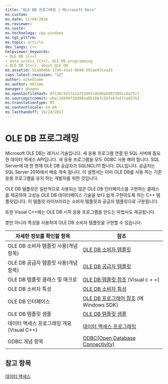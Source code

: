 ```yaml
---
title: "OLE DB 프로그래밍 | Microsoft Docs"
ms.custom: 
ms.date: 11/04/2016
ms.reviewer: 
ms.suite: 
ms.technology: cpp-windows
ms.tgt_pltfrm: 
ms.topic: article
dev_langs: C++
helpviewer_keywords:
- OLE DB [C++]
- data access [C++], OLE DB programming
- OLE DB [C++], about OLE DB
ms.assetid: 52a80d66-17a9-43a1-9b90-392ae43cea2b
caps.latest.revision: "12"
author: mikeblome
ms.author: mblome
manager: ghogen
ms.openlocfilehash: 0f130c5d17a1a753d97cded0ab987305cc6a75c7
ms.sourcegitcommit: ebec1d449f2bd98aa851667c2bfeb7e27ce657b2
ms.translationtype: MT
ms.contentlocale: ko-KR
ms.lasthandoff: 10/24/2017
---
```

# <a name="ole-db-programming"></a>OLE DB 프로그래밍
Microsoft OLE DB는 레거시 기술입니다. 새 응용 프로그램 연결 된 SQL 서버에 필요한 데이터 액세스 API입니다. 새 응용 프로그램을 모두 ODBC 사용 해야 합니다. SQL Server에 대 한 현재 OLE DB 공급자가 SQLNCLI11 합니다. DLL입니다. 공급자는 SQL Server 2016에서 배송 계속 됩니다. 이 설명서는 이미 OLE DB를 사용 하는 기존 응용 프로그램을 유지 하는 개발자를 위한 것입니다.
  
 OLE DB 템플릿은 일반적으로 사용되는 많은 OLE DB 인터페이스를 구현하는 클래스를 제공하여 고성능 OLE DB 데이터베이스 기술을 보다 쉽게 구현하도록 하는 C++ 템플릿입니다. 이 템플릿 라이브러리는 소비자 템플릿과 공급자 템플릿으로 구분됩니다.  
  
 또한 Visual C++에는 OLE DB 시작 응용 프로그램을 만드는 마법사도 제공됩니다.  
  
 뿐만 아니라 특성을 사용하여 OLE DB 소비자 템플릿을 구현할 수 있습니다.  
  
|자세한 정보를 확인할 항목|참조|  
|-------------------------|---------|  
|OLE DB 소비자 템플릿 사용(개념 항목)|[OLE DB 소비자 템플릿](../../data/oledb/ole-db-consumer-templates-cpp.md)|  
|OLE DB 공급자 템플릿 사용(개념 항목)|[OLE DB 공급자 템플릿](../../data/oledb/ole-db-provider-templates-cpp.md)|  
|OLE DB 템플릿 클래스 및 매크로|[OLE DB 템플릿 참조](../../data/oledb/ole-db-templates.md) (Visual c + +)|  
|OLE DB 소비자 특성|[OLE DB 소비자 특성](../../windows/ole-db-consumer-attributes.md)|  
|OLE DB 인터페이스|[OLE DB 프로그래머 참조](https://msdn.microsoft.com/en-us/library/ms713643.aspx) (에 Windows SDK)|  
|OLE DB 템플릿 샘플|[OLE DB 템플릿 샘플](http://msdn.microsoft.com/en-us/08958863-0b5f-41ad-ae99-fca7440c553c)| 
|데이터 액세스 프로그래밍 개요(Visual C++)|[데이터 액세스 프로그래밍](../../data/data-access-programming-mfc-atl.md)|  
|ODBC 개념 항목|[ODBC(Open Database Connectivity)](../../data/odbc/open-database-connectivity-odbc.md)|  

  
## <a name="see-also"></a>참고 항목  
 [데이터 액세스](../data-access-in-cpp.md)